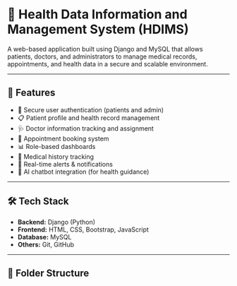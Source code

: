 # 🏥 Health Data Information and Management System (HDIMS)

A web-based application built using Django and MySQL that allows patients, doctors, and administrators to manage medical records, appointments, and health data in a secure and scalable environment.

---

## 🚀 Features

- 🔐 Secure user authentication (patients and admin)
- 📋 Patient profile and health record management
- 🩺 Doctor information tracking and assignment
- 📅 Appointment booking system
- 📊 Role-based dashboards
- 📁 Medical history tracking
- 🔔 Real-time alerts & notifications
- 🤖 AI chatbot integration (for health guidance)

---

## 🛠️ Tech Stack

- **Backend:** Django (Python)
- **Frontend:** HTML, CSS, Bootstrap, JavaScript
- **Database:** MySQL
- **Others:** Git, GitHub

---

## 📂 Folder Structure

